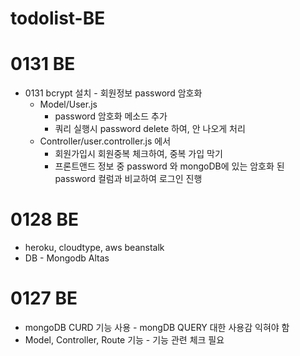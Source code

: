 # todolist-BE

# 0131 BE

- 0131 bcrypt 설치 - 회원정보 password 암호화
  - Model/User.js
    - password 암호화 메소드 추가
    - 쿼리 실행시 password delete 하여, 안 나오게 처리
  - Controller/user.controller.js 에서
    - 회원가입시 회원중복 체크하여, 중복 가입 막기
    - 프론트앤드 정보 중 password 와 mongoDB에 있는 암호화 된 password 컬럼과 비교하여 로그인 진행

# 0128 BE

- heroku, cloudtype, aws beanstalk
- DB - Mongodb Altas

# 0127 BE

- mongoDB CURD 기능 사용 - mongDB QUERY 대한 사용감 익혀야 함
- Model, Controller, Route 기능 - 기능 관련 체크 필요
